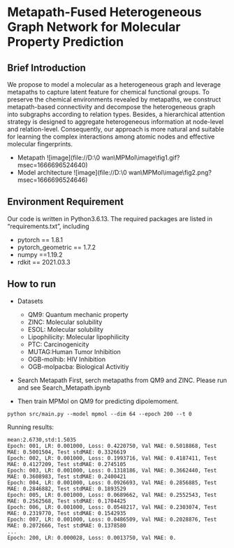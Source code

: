 # Metapath-Fused Heterogeneous Graph Network for Molecular Property Prediction

## Brief Introduction

We propose to model a molecular as a heterogeneous graph and leverage metapaths to capture latent feature for chemical functional groups. To preserve the chemical environments revealed by metapaths, we construct metapath-based connectivity and decompose the heterogeneous graph into subgraphs according to relation types. Besides, a hierarchical attention strategy is designed to aggregate heterogeneous information at node-level and relation-level. Consequently, our approach is more natural and suitable for learning the complex interactions among atomic nodes and effective molecular fingerprints.

- Metapath
  ![image](file://D:\0 wan\MPMol\image\fig1.gif?msec=1666696524640)
- Model architecture
  ![image](file://D:\0 wan\MPMol\image\fig2.png?msec=1666696524646)

## Environment Requirement

Our code is written in Python3.6.13. The required packages are listed in “requirements.txt”, including

- pytorch == 1.8.1
- pytorch_geometric == 1.7.2
- numpy ==1.19.2
- rdkit == 2021.03.3

## How to run

- Datasets
  
  - QM9: Quantum mechanic property
  - ZINC: Molecular solubility
  - ESOL: Molecular solubility
  - Lipophilicity: Molecular lipophilicity
  - PTC: Carcinogenicity
  - MUTAG:Human Tumor Inhibition
  - OGB-molhib: HIV Inhibition
  - OGB-molpacba: Biological Activitiy
- Search Metapath
  First, serch metapaths from QM9 and ZINC. Please run and see Search_Metapath.ipynb
  
- Then train MPMol on QM9 for predicting dipolemoment.
  

```
python src/main.py --model mpmol --dim 64 --epoch 200 --t 0
```

Running results:

```
mean:2.6730,std:1.5035
Epoch: 001, LR: 0.001000, Loss: 0.4220750, Val MAE: 0.5018868, Test MAE: 0.5001504, Test stdMAE: 0.3326619
Epoch: 002, LR: 0.001000, Loss: 0.1993716, Val MAE: 0.4187411, Test MAE: 0.4127209, Test stdMAE: 0.2745105
Epoch: 003, LR: 0.001000, Loss: 0.1318186, Val MAE: 0.3662440, Test MAE: 0.3608983, Test stdMAE: 0.2400421
Epoch: 004, LR: 0.001000, Loss: 0.0926693, Val MAE: 0.2856885, Test MAE: 0.2846882, Test stdMAE: 0.1893529
Epoch: 005, LR: 0.001000, Loss: 0.0689662, Val MAE: 0.2552543, Test MAE: 0.2562568, Test stdMAE: 0.1704425
Epoch: 006, LR: 0.001000, Loss: 0.0548217, Val MAE: 0.2303074, Test MAE: 0.2319770, Test stdMAE: 0.1542935
Epoch: 007, LR: 0.001000, Loss: 0.0486509, Val MAE: 0.2028876, Test MAE: 0.2072666, Test stdMAE: 0.1378580
...
Epoch: 200, LR: 0.000028, Loss: 0.0013750, Val MAE: 0.
```